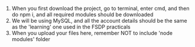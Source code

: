 1. When you first download the project, go to terminal, enter cmd, and then do npm i, and all required modules should be downloaded
2. We will be using MySQL, and all the account details should be the same as the 'learning' one used in the FSDP practicals
3. When you upload your files here, remember NOT to include 'node modules' folder
